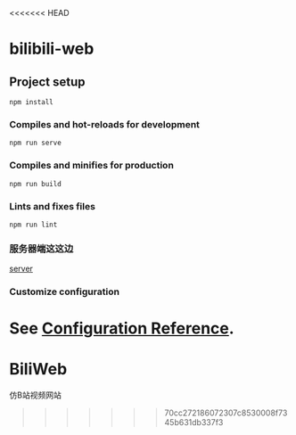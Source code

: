 <<<<<<< HEAD
# bilibili-web

## Project setup
```
npm install
```

### Compiles and hot-reloads for development
```
npm run serve
```

### Compiles and minifies for production
```
npm run build
```

### Lints and fixes files
```
npm run lint
```
### 服务器端这这边
[server](https://github.com/diurenguai/BiliServer)
### Customize configuration
See [Configuration Reference](https://cli.vuejs.org/config/).
=======
# BiliWeb
仿B站视频网站
>>>>>>> 70cc272186072307c8530008f7345b631db337f3
